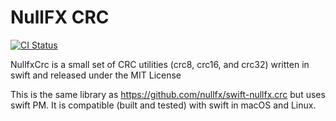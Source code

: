 # NullFX CRC
[![CI Status](https://api.travis-ci.org/nullfx/NullfxCrc.svg?branch=master)](https://travis-ci.org/nullfx/NullfxCrc)

NullfxCrc is a small set of CRC utilities (crc8, crc16, and crc32) written in swift and released under the MIT License

This is the same library as https://github.com/nullfx/swift-nullfx.crc but uses swift PM. It is compatible (built and tested) with swift in macOS and Linux.

